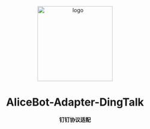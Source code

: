 <div align="center">
  <a href="https://docs.alicebot.dev/"><img src="https://raw.githubusercontent.com/st1020/alicebot/master/docs/.vuepress/public/logo.png" width="200" height="200" alt="logo"></a>

# AliceBot-Adapter-DingTalk

**钉钉协议适配**

</div>
